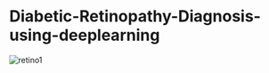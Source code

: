 ﻿# Diabetic-Retinopathy-Diagnosis-using-deeplearning
![retino1](https://github.com/Nidhushan01/Diabetic-Retinopathy-Diagnosis-using-deeplearning/assets/169471036/62ded7b0-7598-4c4e-8c58-2edb1cb4fcc7)
